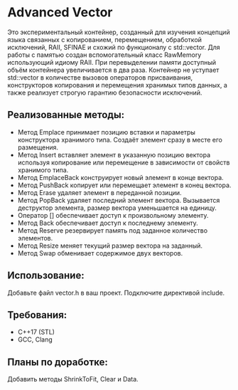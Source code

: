 # Advanced Vector
Это экспериментальный контейнер, созданный для изучения концепций языка связанных с копированием, перемещением, обработкой исключений, RAII, SFINAE и схожий по функционалу с std::vector. Для работы с памятью создан вспомогательный класс RawMemory использующий идиому RAII. При перевыделении памяти доступный объём контейнера увеличивается в два раза. Контейнер не уступает std::vector в количестве вызовов операторов присваивания, конструкторов копирования и перемещения хранимых типов данных, а также реализует строгую гарантию безопасности исключений.
## Реализованные методы:
- Метод Emplace принимает позицию вставки и параметры конструктора хранимого типа. Создаёт элемент сразу в месте его размещения.
- Метод Insert вставляет элемент в указанную позицию вектора используя копирование или перемещение в зависимости от свойств хранимого типа.
- Метод EmplaceBack конструирует новый элемент в конце вектора.
- Метод PushBack копирует или перемещает элемент в конец вектора.
- Метод Erase удаляет элемент в переданной позиции.
- Метод PopBack удаляет последний элемент вектора. Вызывается деструктор элемента, размер вектора уменьшается на единицу.
- Оператор [] обеспечивает доступ к произвольному элементу.
- Метод Back обеспечивает доступ к последнему элементу.
- Метод Reserve резервирует память под заданное количество элементов.
- Метод Resize меняет текущий размер вектора на заданный.
- Метод Swap обменивает содержимое двух векторов.
## Использование:
Добавьте файл vector.h в ваш проект. Подключите директивой include.
## Требования:
- C++17 (STL)
- GCC, Clang
## Планы по доработке:
Добавить методы ShrinkToFit, Clear и Data.